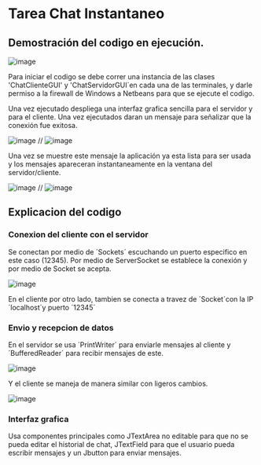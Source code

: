 # Tarea Chat Instantaneo

## Demostración del codigo en ejecución.

![image](https://github.com/user-attachments/assets/c8ae7677-c777-4449-8f33-4f969ce9ad30)

Para iniciar el codigo se debe correr una instancia de las clases 'ChatClienteGUI' y 'ChatServidorGUI´en cada una de las terminales, y darle permiso a la firewall de Windows a Netbeans para que se ejecute el codigo.

Una vez ejecutado despliega una interfaz grafica sencilla para el servidor y para el cliente. Una vez ejecutados daran un mensaje para señalizar que la conexión fue exitosa.

![image](https://github.com/user-attachments/assets/9ffbfa56-0f5c-4501-ba0e-aac247e29756) // ![image](https://github.com/user-attachments/assets/49b54a85-8c91-4cb1-a249-35d4095a5985)

Una vez se muestre este mensaje la aplicación ya esta lista para ser usada y los mensajes apareceran instantaneamente en la ventana del servidor/cliente.

![image](https://github.com/user-attachments/assets/984f77d5-4816-4ab3-a5c9-544065c4337b) // ![image](https://github.com/user-attachments/assets/427dca50-04d7-4b8e-898f-0053e04ff381)

## Explicacion del codigo

### Conexion del cliente con el servidor

Se conectan por medio de ´Sockets´ escuchando un puerto especifico en este caso (12345). Por medio de ServerSocket se establece la conexión y por medio de Socket se acepta.

![image](https://github.com/user-attachments/assets/c592f0ec-4ee4-407e-bad9-f4fcd73756d2)

En el cliente por otro lado, tambien se conecta a travez de ´Socket´con la IP ´localhost´y puerto ´12345´

### Envio y recepcion de datos

En el servidor se usa ´PrintWriter´ para enviarle mensajes al cliente y ´BufferedReader´ para recibir mensajes de este.

![image](https://github.com/user-attachments/assets/be299789-aea7-41de-931b-5dafa68dec62)

Y el cliente se maneja de manera similar con ligeros cambios.

![image](https://github.com/user-attachments/assets/0ff61835-6449-49f3-84ed-c50159a44e69)

### Interfaz grafica

Usa componentes principales como JTextArea no editable para que no se pueda editar el historial de chat, JTextField para que el usuario pueda escribir mensajes y un Jbutton para enviar mensajes.











